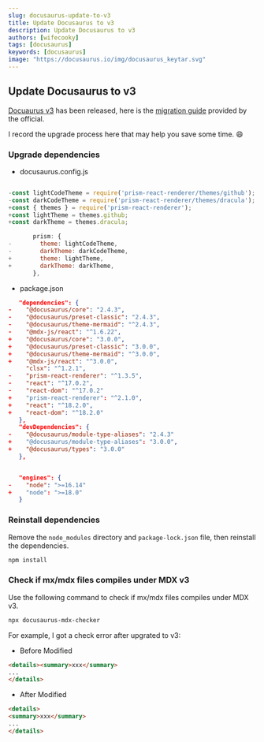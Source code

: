 ```yaml
---
slug: docusaurus-update-to-v3
title: Update Docusaurus to v3
description: Update Docusaurus to v3
authors: [wifecooky]
tags: [docusaurus]
keywords: [docusaurus]
image: "https://docusaurus.io/img/docusaurus_keytar.svg"
---
```


## Update Docusaurus to v3

[Docuaurus v3](https://docusaurus.io/blog/releases/3.0) has been released, here is the [migration guide](https://docusaurus.io/docs/migration/v3) provided by the official.

I record the upgrade process here that may help you save some time. 😄

### Upgrade dependencies

- docusaurus.config.js

```js title="docusaurus.config.js"

-const lightCodeTheme = require('prism-react-renderer/themes/github');
-const darkCodeTheme = require('prism-react-renderer/themes/dracula');
+const { themes } = require('prism-react-renderer');
+const lightTheme = themes.github;
+const darkTheme = themes.dracula;

       prism: {
-        theme: lightCodeTheme,
-        darkTheme: darkCodeTheme,
+        theme: lightTheme,
+        darkTheme: darkTheme,
       },

```

- package.json

```json title="package.json"
   "dependencies": {
-    "@docusaurus/core": "2.4.3",
-    "@docusaurus/preset-classic": "2.4.3",
-    "@docusaurus/theme-mermaid": "^2.4.3",
-    "@mdx-js/react": "^1.6.22",
+    "@docusaurus/core": "3.0.0",
+    "@docusaurus/preset-classic": "3.0.0",
+    "@docusaurus/theme-mermaid": "^3.0.0",
+    "@mdx-js/react": "^3.0.0",
     "clsx": "^1.2.1",
-    "prism-react-renderer": "^1.3.5",
-    "react": "^17.0.2",
-    "react-dom": "^17.0.2"
+    "prism-react-renderer": "^2.1.0",
+    "react": "^18.2.0",
+    "react-dom": "^18.2.0"
   },
   "devDependencies": {
-    "@docusaurus/module-type-aliases": "2.4.3"
+    "@docusaurus/module-type-aliases": "3.0.0",
+    "@docusaurus/types": "3.0.0"
   },


   "engines": {
-    "node": ">=16.14"
+    "node": ">=18.0"
   }

```

### Reinstall dependencies

Remove the `node_modules` directory and `package-lock.json` file, then reinstall the dependencies.

```bash
npm install
```

### Check if mx/mdx files compiles under MDX v3

Use the following command to check if mx/mdx files compiles under MDX v3.

```bash
npx docusaurus-mdx-checker
```

For example, I got a check error after upgrated to v3:

- Before Modified

```md
<details><summary>xxx</summary>
...
</details>
```

- After Modified

```md
<details>
<summary>xxx</summary>
...
</details>
```

